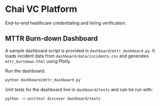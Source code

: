 # Chai VC Platform

End-to-end healthcare credentialing and hiring verification.

## MTTR Burn-down Dashboard

A sample dashboard script is provided in `dashboard/mttr_dashboard.py`.
It loads incident data from `dashboard/data/incidents.csv` and generates
`mttr_burndown.html` using Plotly.

Run the dashboard:

```bash
python dashboard/mttr_dashboard.py
```

Unit tests for the dashboard live in `dashboard/tests` and can be run with:

```bash
python -m unittest discover dashboard/tests
```

